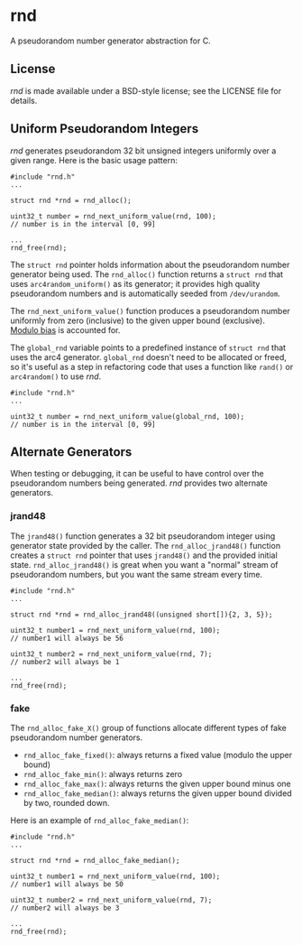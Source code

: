 rnd
===

A pseudorandom number generator abstraction for C.


License
-------
_rnd_ is made available under a BSD-style license; see the LICENSE file for 
details.


Uniform Pseudorandom Integers
-----------------------------
_rnd_ generates pseudorandom 32 bit unsigned integers uniformly over a given 
range.  Here is the basic usage pattern:

    #include "rnd.h"
    ...
    
    struct rnd *rnd = rnd_alloc();
    
    uint32_t number = rnd_next_uniform_value(rnd, 100);
    // number is in the interval [0, 99]
    
    ...
    rnd_free(rnd);

The `struct rnd` pointer holds information about the pseudorandom number 
generator being used.  The `rnd_alloc()` function returns a `struct rnd` that 
uses `arc4random_uniform()` as its generator; it provides high quality 
pseudorandom numbers and is automatically seeded from `/dev/urandom`.

The `rnd_next_uniform_value()` function produces a pseudorandom number 
uniformly from zero (inclusive) to the given upper bound (exclusive).
[Modulo bias][1] is accounted for.

The `global_rnd` variable points to a predefined instance of `struct rnd` that
uses the arc4 generator.  `global_rnd` doesn't need to be allocated or freed,
so it's useful as a step in refactoring code that uses a function like `rand()`
or `arc4random()` to use _rnd_.

    #include "rnd.h"
    ...

    uint32_t number = rnd_next_uniform_value(global_rnd, 100);
    // number is in the interval [0, 99]


Alternate Generators
--------------------
When testing or debugging, it can be useful to have control over the 
pseudorandom numbers being generated.  _rnd_ provides two alternate generators.


### jrand48

The `jrand48()` function generates a 32 bit pseudorandom integer using 
generator state provided by the caller.  The `rnd_alloc_jrand48()` function
creates a `struct rnd` pointer that uses `jrand48()` and the provided initial 
state.  `rnd_alloc_jrand48()` is great when you want a "normal" stream of
pseudorandom numbers, but you want the same stream every time.

    #include "rnd.h"
    ...

    struct rnd *rnd = rnd_alloc_jrand48((unsigned short[]){2, 3, 5});

    uint32_t number1 = rnd_next_uniform_value(rnd, 100);
    // number1 will always be 56

    uint32_t number2 = rnd_next_uniform_value(rnd, 7);
    // number2 will always be 1

    ...
    rnd_free(rnd);


### fake

The `rnd_alloc_fake_X()` group of functions allocate different types of fake
pseudorandom number generators.

- `rnd_alloc_fake_fixed()`: always returns a fixed value (modulo the upper bound)
- `rnd_alloc_fake_min()`: always returns zero
- `rnd_alloc_fake_max()`: always returns the given upper bound minus one
- `rnd_alloc_fake_median()`: always returns the given upper bound divided by 
    two, rounded down.

Here is an example of `rnd_alloc_fake_median()`:

    #include "rnd.h"
    ...

    struct rnd *rnd = rnd_alloc_fake_median();

    uint32_t number1 = rnd_next_uniform_value(rnd, 100);
    // number1 will always be 50

    uint32_t number2 = rnd_next_uniform_value(rnd, 7);
    // number2 will always be 3

    ...
    rnd_free(rnd);




[1]: https://en.wikipedia.org/wiki/Fisher–Yates_shuffle#Modulo_bias
